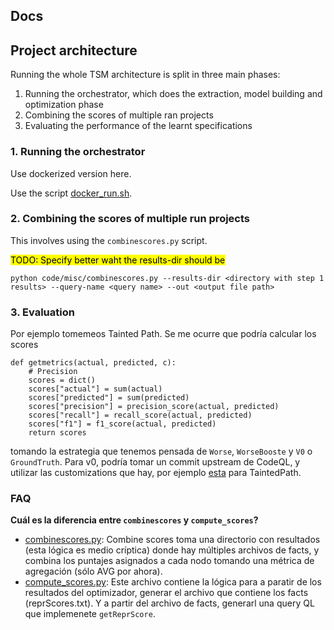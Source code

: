 ## Docs

## Project architecture

Running the whole TSM architecture is split in three main phases:
1. Running the orchestrator, which does the extraction, model building and optimization phase
2. Combining the scores of multiple ran projects
3. Evaluating the performance of the learnt specifications

### 1. Running the orchestrator

Use dockerized version here.

Use the script [docker_run.sh](../code/scripts/docker_run.sh).

### 2. Combining the scores of multiple run projects

This involves using the `combinescores.py` script.

<mark>TODO: Specify better waht the results-dir should be</mark>

```
python code/misc/combinescores.py --results-dir <directory with step 1 results> --query-name <query name> --out <output file path>
```

### 3. Evaluation

Por ejemplo tomemeos Tainted Path. Se me ocurre que podría calcular los scores
```
def getmetrics(actual, predicted, c):
    # Precision
    scores = dict()
    scores["actual"] = sum(actual)
    scores["predicted"] = sum(predicted)
    scores["precision"] = precision_score(actual, predicted)
    scores["recall"] = recall_score(actual, predicted)
    scores["f1"] = f1_score(actual, predicted)
    return scores
```
tomando la estrategia que tenemos pensada de `Worse`, `WorseBooste` y `V0` o `GroundTruth`. Para v0, podría tomar un commit upstream de CodeQL, y utilizar las customizations que hay, por ejemplo [esta](https://github.com/github/codeql/blob/main/javascript/ql/lib/semmle/javascript/security/dataflow/TaintedPathQuery.qll) para TaintedPath.


### FAQ

**Cuál es la diferencia entre `combinescores` y `compute_scores`?**

- [combinescores.py](../code/misc/combinescores.py): Combine scores toma una directorio con resultados (esta lógica es medio críptica) donde hay múltiples archivos de facts, y combina los puntajes asignados a cada nodo tomando una métrica de agregación (sólo AVG por ahora).
- [compute_scores.py](../code/optimizer/compute_scores.py): Este archivo contiene la lógica para a paratir de los resultados del optimizador, generar el archivo que contiene los facts (reprScores.txt). Y a partir del archivo de facts, generarl una query QL que implemenete `getReprScore`.